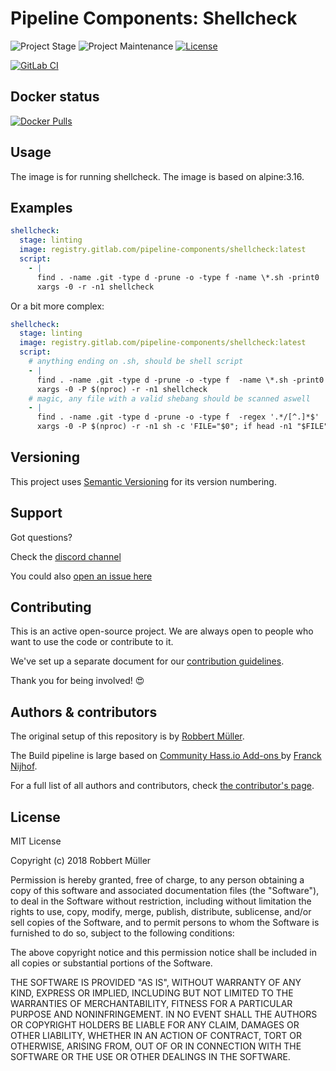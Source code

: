 # Pipeline Components: Shellcheck

![Project Stage][project-stage-shield]
![Project Maintenance][maintenance-shield]
[![License][license-shield]](LICENSE)

[![GitLab CI][gitlabci-shield]][gitlabci]

## Docker status

[![Docker Pulls][pulls-shield]][dockerhub]

## Usage

The image is for running shellcheck. The image is based on alpine:3.16.

## Examples

```yaml
shellcheck:
  stage: linting
  image: registry.gitlab.com/pipeline-components/shellcheck:latest
  script:
    - |
      find . -name .git -type d -prune -o -type f -name \*.sh -print0 |
      xargs -0 -r -n1 shellcheck
```

Or a bit more complex:

```yaml
shellcheck:
  stage: linting
  image: registry.gitlab.com/pipeline-components/shellcheck:latest
  script:
    # anything ending on .sh, should be shell script
    - |
      find . -name .git -type d -prune -o -type f  -name \*.sh -print0 |
      xargs -0 -P $(nproc) -r -n1 shellcheck
    # magic, any file with a valid shebang should be scanned aswell
    - |
      find . -name .git -type d -prune -o -type f  -regex '.*/[^.]*$'   -print0 |
      xargs -0 -P $(nproc) -r -n1 sh -c 'FILE="$0"; if head -n1 "$FILE" |grep -q "^#\\! \?/.\+\(ba|d|k\)\?sh" ; then shellcheck "$FILE" ; else /bin/true ; fi '
```

## Versioning

This project uses [Semantic Versioning][semver] for its version numbering.

## Support

Got questions?

Check the [discord channel][discord]

You could also [open an issue here][issue]

## Contributing

This is an active open-source project. We are always open to people who want to
use the code or contribute to it.

We've set up a separate document for our [contribution guidelines](CONTRIBUTING.md).

Thank you for being involved! :heart_eyes:

## Authors & contributors

The original setup of this repository is by [Robbert Müller][mjrider].

The Build pipeline is large based on [Community Hass.io Add-ons
][hassio-addons] by [Franck Nijhof][frenck].

For a full list of all authors and contributors,
check [the contributor's page][contributors].

## License

MIT License

Copyright (c) 2018 Robbert Müller

Permission is hereby granted, free of charge, to any person obtaining a copy
of this software and associated documentation files (the "Software"), to deal
in the Software without restriction, including without limitation the rights
to use, copy, modify, merge, publish, distribute, sublicense, and/or sell
copies of the Software, and to permit persons to whom the Software is
furnished to do so, subject to the following conditions:

The above copyright notice and this permission notice shall be included in all
copies or substantial portions of the Software.

THE SOFTWARE IS PROVIDED "AS IS", WITHOUT WARRANTY OF ANY KIND, EXPRESS OR
IMPLIED, INCLUDING BUT NOT LIMITED TO THE WARRANTIES OF MERCHANTABILITY,
FITNESS FOR A PARTICULAR PURPOSE AND NONINFRINGEMENT. IN NO EVENT SHALL THE
AUTHORS OR COPYRIGHT HOLDERS BE LIABLE FOR ANY CLAIM, DAMAGES OR OTHER
LIABILITY, WHETHER IN AN ACTION OF CONTRACT, TORT OR OTHERWISE, ARISING FROM,
OUT OF OR IN CONNECTION WITH THE SOFTWARE OR THE USE OR OTHER DEALINGS IN THE
SOFTWARE.

[commits]: https://gitlab.com/pipeline-components/shellcheck/-/commits/master
[contributors]: https://gitlab.com/pipeline-components/shellcheck/-/graphs/master
[dockerhub]: https://hub.docker.com/r/pipelinecomponents/shellcheck
[license-shield]: https://img.shields.io/badge/License-MIT-green.svg
[mjrider]: https://gitlab.com/mjrider
[discord]: https://discord.gg/vhxWFfP
[gitlabci-shield]: https://img.shields.io/gitlab/pipeline/pipeline-components/shellcheck.svg
[gitlabci]: https://gitlab.com/pipeline-components/shellcheck/-/commits/master
[issue]: https://gitlab.com/pipeline-components/shellcheck/issues
[keepchangelog]: http://keepachangelog.com/en/1.0.0/
[maintenance-shield]: https://img.shields.io/maintenance/yes/2024.svg
[project-stage-shield]: https://img.shields.io/badge/project%20stage-production%20ready-brightgreen.svg
[pulls-shield]: https://img.shields.io/docker/pulls/pipelinecomponents/shellcheck.svg
[releases]: https://gitlab.com/pipeline-components/shellcheck/tags
[repository]: https://gitlab.com/pipeline-components/shellcheck
[semver]: http://semver.org/spec/v2.0.0.html

[frenck]: https://github.com/frenck
[hassio-addons]: https://github.com/hassio-addons
